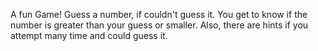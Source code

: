 A fun Game!
Guess a number, if couldn't guess it. You get to know if the number is greater than your guess or smaller.
Also, there are hints if you attempt many time and could guess it.
